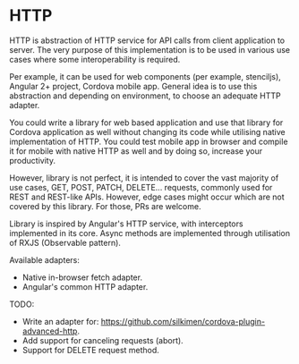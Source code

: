 # HTTP 

HTTP is abstraction of HTTP service for API calls from client application 
to server. The very purpose of this implementation is to be used in various
use cases where some interoperability is required.

Per example, it can be used for web components (per example, stenciljs), 
Angular 2+ project, Cordova mobile app. General idea is to use this abstraction
and depending on environment, to choose an adequate HTTP adapter.

You could write a library for web based application and use that library for 
Cordova application as well without changing its code while utilising native 
implementation of HTTP. You could test mobile app in browser and compile it 
for mobile with native HTTP as well and by doing so, increase your productivity.

However, library is not perfect, it is intended to cover the vast majority of 
use cases, GET, POST, PATCH, DELETE... requests, commonly used for REST and
REST-like APIs. However, edge cases might occur which are not covered by this
library. For those, PRs are welcome. 

Library is inspired by Angular's HTTP service, with interceptors implemented
in its core. Async methods are implemented through utilisation of RXJS 
(Observable pattern).

Available adapters:

- Native in-browser fetch adapter.
- Angular's common HTTP adapter.

TODO:

- Write an adapter for: https://github.com/silkimen/cordova-plugin-advanced-http.
- Add support for canceling requests (abort).
- Support for DELETE request method.
